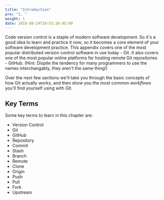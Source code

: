 ```yaml
---
title: "Introduction"
pre: "1. "
weight: 1
date: 2018-08-24T10:53:26-05:00
---
```


Code version control is a staple of modern software development.  So it's a good idea to learn and practice it _now_, so it becomes a core element of your software development practice.  This appendix covers one of the most popular distributed version control software in use today - Git.  It also covers one of the most popular online platforms for hosting remote Git repositories - GitHub.  (Hint: Dispite the tendency for many programmers to use the names interchangably, they _aren't_ the same thing!)

Over the next few sections we'll take you through the basic concepts of how Git actually works, and then show you the most common _workflows_ you'll find yourself using with Git.

## Key Terms

Some key terms to learn in this chapter are:

* Version Control
* Git
* GitHub
* Repository
* Commit
* Stash
* Branch
* Remote 
* Clone
* Origin
* Push
* Pull
* Fork
* Upstream
